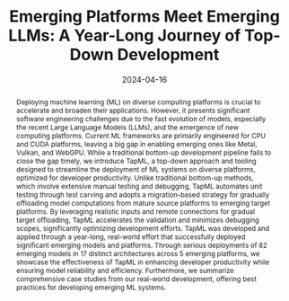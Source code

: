 ---
title: 'Emerging Platforms Meet Emerging LLMs: A Year-Long Journey of Top-Down Development'

authors:
  - Siyuan Feng
  - Jiawei Liu
  - Ruihang Lai
  - charlieruan
  - Yong Yu
  - Lingming Zhang
  - Tianqi Chen

# Author notes (optional)
author_notes:
  - 'Equal contribution'
  - 'Equal contribution'

date: '2024-04-16'
doi: ''

# Schedule page publish date (NOT publication's date).
publishDate: '2024-04-16'

# Publication type.
# Accepts a single type but formatted as a YAML list (for Hugo requirements).
# Enter a publication type from the CSL standard.
publication_types: ['preprint']

# Publication name and optional abbreviated publication name.
publication: Under Submission
publication_short: Under Submission

abstract: Deploying machine learning (ML) on diverse computing platforms is crucial to accelerate and broaden their applications. However, it presents significant software engineering challenges due to the fast evolution of models, especially the recent Large Language Models (LLMs), and the emergence of new computing platforms. Current ML frameworks are primarily engineered for CPU and CUDA platforms, leaving a big gap in enabling emerging ones like Metal, Vulkan, and WebGPU. While a traditional bottom-up development pipeline fails to close the gap timely, we introduce TapML, a top-down approach and tooling designed to streamline the deployment of ML systems on diverse platforms, optimized for developer productivity. Unlike traditional bottom-up methods, which involve extensive manual testing and debugging, TapML automates unit testing through test carving and adopts a migration-based strategy for gradually offloading model computations from mature source platforms to emerging target platforms. By leveraging realistic inputs and remote connections for gradual target offloading, TapML accelerates the validation and minimizes debugging scopes, significantly optimizing development efforts. TapML was developed and applied through a year-long, real-world effort that successfully deployed significant emerging models and platforms. Through serious deployments of 82 emerging models in 17 distinct architectures across 5 emerging platforms, we showcase the effectiveness of TapML in enhancing developer productivity while ensuring model reliability and efficiency. Furthermore, we summarize comprehensive case studies from our real-world development, offering best practices for developing emerging ML systems.

tags: []

# Display this page in the Featured widget?
featured: true

# Custom links (uncomment lines below)
# links:
# - name: Custom Link
#   url: http://example.org

url_pdf: 'https://arxiv.org/abs/2404.09151'
# url_poster: 'https://docs.google.com/presentation/d/1t3zp4-4bu7gZcFs-gJL0okiSw_0hd01X/edit?usp=sharing'
# url_code: 'https://github.com/mlc-ai/xgrammar'

# Featured image
# To use, add an image named `featured.jpg/png` to your page's folder.
# image:
#   caption: 'Image credit: CD-GraB Paper Figure 1'
#   focal_point: ''
#   preview_only: false

---
